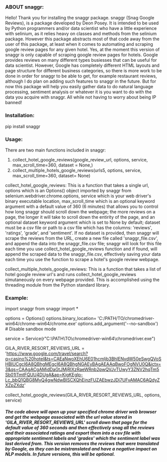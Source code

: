 ### ABOUT snaggr:
Hello! Thank you for installing the snaggr package. snaggr (Snag Google Reviews), is a package developed by Deon Posey. It is intended to be used by Python programmers and/or data scientist who have a little experience with selinium, as it relies heavy on classes and methods from the selinium package. However this package abstracts most of that code away from the user of this package, at least when it comes to automating and scraping google review pages for any given hotel. Yes, at the moment this version of snaggr is only capable of scraping google review pages for hotels. Google provides reviews on many different types busiesses that can be useful for data scientist. However, Google has completely different HTML layouts and page structure for different business categories, so there is more work to be done in order for snaggr to be able to get, for example restaurant reviews, although I do plan on adding such features to snaggr in the future. But for now this package will help you easily gather data to do natural language processing, sentiment analysis or whatever it is you want to do with the data you acquire with snaggr. All while not having to worry about being IP banned!

### Installation:
pip install snaggr



### Usage:
There are two main functions included in snaggr:
1. collect_hotel_google_reviews(google_review_url, options, service, max_scroll_time=360, dataset = None,)
2. collect_multiple_hotels_google_reviews(urls5, options, service, max_scroll_time=360, dataset= None)

collect_hotel_google_reviews: This is a function that takes a single url, options which is an Options() object imported by snaggr from selenium.webdriver.chrome.options, service which is your web driver's binary executable location, max_scroll_time which is an optional keyword argument with a default value of 360 (6 minutes) that allows you to control how long snaggr should scroll down the webpage; the more reviews on a page, the longer it will take to scroll down the entirity of the page, and an optional dataset keyword argument which is set to None by default; dataset must be a csv file or path to a csv file which has the columns: 'reviews', 'ratings', 'grade', and 'sentiment'. If no dataset is provided, then snaggr will scrape the reviews from the URL, create a new file called 'snaggr_file.csv', and append the data into the snaggr_file.csv file; snaggr will look for this file each time you use collect_hotel_google_reviews function and if found, will append the scraped data to the snaggr_file.csv, effectively saving your data each time you use the function to scrape a hotel's google review webpage. 

collect_multiple_hotels_google_reviews: This is a function that takes a list of hotel google review url's and runs collect_hotel_google_reviews simutaneously on every webpage provided. This is accomplished using the threading module from the Python standard library.




### Example:
import snaggr
from snaggr import *

options = Options()
options.binary_location= 'C:/PATH/TO/chromedriver-win64/chrome-win64/chrome.exe'
options.add_argument('--no-sandbox')  # Disable sandbox mode

service = Service(r"C:\PATH\TO\chromedriver-win64\chromedriver.exe")


GILA_RIVER_RESORT_REVIEWS_URL = 'https://www.google.com/travel/search?q=casino%20hotel&ts=CAEaNwoXEhU6E01hcmljb3BhIENvdW50eSwgQVoSHBIUCgcI6A8QBhgMEgcI6A8QBhgNGAEyBAgAEAAqBwoFOgNVU0Q&ictx=3&qs=CAAgACgAMidDaGtJMjRIXzRaeWRnb2pwQVJvTUwyY3ZNV2hqTm5Sb01ITmtFQUU4DUgA&ap=KigKEglp-Lc_bbQ1QBG8MyQ4gwNdwBISCXQhEinzFUZAEbwzJDj7UFvAMAC6AQdyZXZpZXdz'

collect_hotel_google_reviews(GILA_RIVER_RESORT_REVIEWS_URL, options, service)
 
 ##### The code above will open up your specified chrome driver web browser and get the webpage associated with the url value stored in 'GILA_RIVER_RESORT_REVIEWS_URL' scroll down that page for the default value of 360 seconds and then effectively snag all the reviews and their associated ratings and export them into a csv file with appropriate sentiment labels and 'grades' which the sentiment label was last derived from. This version removes the reviews that were translated by Google, as they can be mistranslated and have a negative impact on NLP models. In future versions, this will be optional. 
